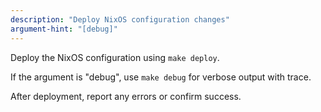 ```yaml
---
description: "Deploy NixOS configuration changes"
argument-hint: "[debug]"
---
```


Deploy the NixOS configuration using `make deploy`.

If the argument is "debug", use `make debug` for verbose output with trace.

After deployment, report any errors or confirm success.
